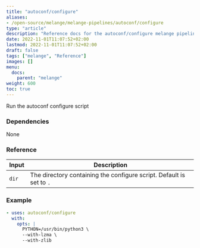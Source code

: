 ```yaml
---
title: "autoconf/configure"
aliases:
- /open-source/melange/melange-pipelines/autoconf/configure
type: "article"
description: "Reference docs for the autoconf/configure melange pipeline"
date: 2022-11-01T11:07:52+02:00
lastmod: 2022-11-01T11:07:52+02:00
draft: false
tags: ["melange", "Reference"]
images: []
menu:
  docs:
    parent: "melange"
weight: 600
toc: true
---
```



Run the autoconf configure script

### Dependencies
None

### Reference
| Input | Description                                                          |
|-------|----------------------------------------------------------------------|
| `dir` | The directory containing the configure script. Default is set to `.` |


### Example
```yaml
- uses: autoconf/configure
  with:
    opts: |
      PYTHON=/usr/bin/python3 \
      --with-lzma \
      --with-zlib

```
